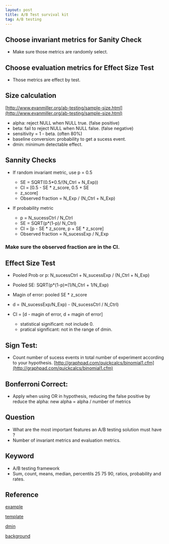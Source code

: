 ```yaml
---
layout: post
title: A/B Test survival kit
tag: A/B testing
---
```


## Choose invariant metrics for Sanity Check
- Make sure those metrics are randomly select.
## Choose evaluation metrics for Effect Size Test
- Those metrics are effect by test.

## Size calculation
[http://www.evanmiller.org/ab-testing/sample-size.html](http://www.evanmiller.org/ab-testing/sample-size.html)
- alpha: reject NULL when NULL true. (false positive)
- beta: fail to reject NULL when NULL false. (false negative)
- sensitivity = 1 - beta. (often 80%)
- baseline conversion: probability to get a sucess event.
- dmin: minimum detectable effect.

## Sannity Checks
- If random invariant metric, use p = 0.5
  - SE = SQRT(0.5*0.5/(N_Ctrl + N_Exp))
  - CI = [0.5 - SE * z_score, 0.5 + SE
  
  * z_score]
  - Observed fraction = N_Exp / (N_Ctrl + N_Exp)

- If probability metric
  - p = N_sucessCtrl / N_Ctrl
  - SE = SQRT(p*(1-p)/ N_Ctrl)
  - CI = [p - SE * z_score, p + SE * z_score]
  - Observed fraction = N_sucessExp / N_Exp

### Make sure the observed fraction are in the CI.

## Effect Size Test
- Pooled Prob or p: N_sucessCtrl + N_sucessExp / (N_Ctrl + N_Exp)
- Pooled SE: SQRT(p*(1-p)*(1/N_Ctrl + 1/N_Exp)
- Magin of error: pooled SE * z_score
- d = (N_sucessExp/N_Exp) - (N_sucessCtrl / N_Ctrl)
- CI = [d - magin of error, d + magin of error]

  - statistical significant: not include 0.
  - pratical significant: not in the range of dmin.

## Sign Test:
- Count number of sucess events in total number of experiment according to your hypothesis.
[http://graphpad.com/quickcalcs/binomial1.cfm](http://graphpad.com/quickcalcs/binomial1.cfm)

## Bonferroni Correct:
- Apply when using OR in hypothesis, reducing the false positive by reduce the alpha: new alpha = alpha / number of metrics

## Question
- What are the most important features an A/B testing solution must have ?
- Number of invariant metrics and evaluation metrics.

## Keyword
- A/B testing framework
- Sum, count, means, median, percentils 25 75 90, ratios, probability and rates.

## Reference
[example](https://docs.google.com/spreadsheets/d/1XsonyHFODqR9Gj0Q4KT8-7U-Bd3iH5__XoGrx1Jccy8/edit#gid=1124137883)

[template](https://www.dropbox.com/s/xyi1dd4kbk1hw8c/ABFinalProject_update_2.pdf?dl=0)

[dmin](https://help.optimizely.com/Ideate_and_Hypothesize/Use_minimum_detectable_effect_(MDE)_when_designing_a_test)

[background](http://20bits.com/article/statistical-analysis-and-ab-testing)
